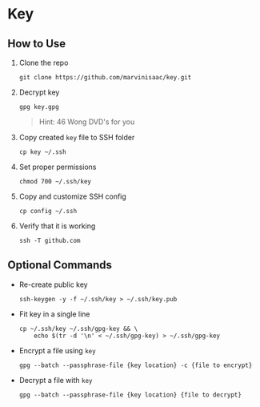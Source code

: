 # Key

## How to Use
1. Clone the repo

    `git clone https://github.com/marvinisaac/key.git`

2. Decrypt key

    `gpg key.gpg`

    > Hint: 46 Wong DVD's for you

3. Copy created `key` file to SSH folder

    `cp key ~/.ssh`

4. Set proper permissions

    `chmod 700 ~/.ssh/key`

5. Copy and customize SSH config 

    `cp config ~/.ssh`

6. Verify that it is working

    `ssh -T github.com`

## Optional Commands
- Re-create public key

    `ssh-keygen -y -f ~/.ssh/key > ~/.ssh/key.pub`

- Fit key in a single line

    ```
    cp ~/.ssh/key ~/.ssh/gpg-key && \
        echo $(tr -d '\n' < ~/.ssh/gpg-key) > ~/.ssh/gpg-key
    ```

- Encrypt a file using `key`

    `gpg --batch --passphrase-file {key location} -c {file to encrypt}`

- Decrypt a file with `key`

    `gpg --batch --passphrase-file {key location} {file to decrypt}`

